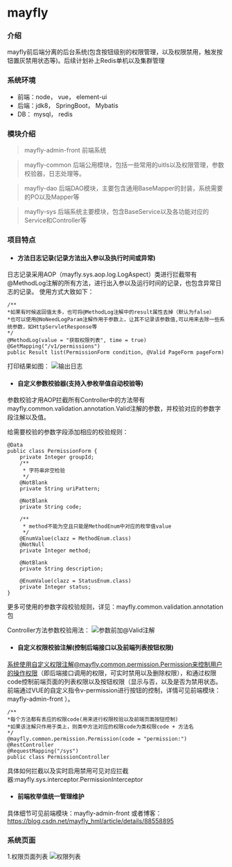 # mayfly

### 介绍
mayfly前后端分离的后台系统(包含按钮级别的权限管理，以及权限禁用，触发按钮置灰禁用状态等)。后续计划补上Redis单机以及集群管理


### 系统环境
- 前端：node，  vue，  element-ui
- 后端：jdk8，  SpringBoot，  Mybatis
- DB： mysql，  redis

### 模块介绍
> mayfly-admin-front
前端系统

> mayfly-common
后端公用模块，包括一些常用的uitls以及权限管理，参数校验器，日志处理等。

> mayfly-dao
后端DAO模块，主要包含通用BaseMapper的封装，系统需要的PO以及Mapper等

> mayfly-sys
后端系统主要模块，包含BaseService以及各功能对应的Service和Controller等

### 项目特点 

- #### 方法日志记录(记录方法出入参以及执行时间或异常)
日志记录采用AOP（mayfly.sys.aop.log.LogAspect）类进行拦截带有@MethodLog注解的所有方法，进行出入参以及运行时间的记录，也包含异常日志的记录。
使用方式大致如下：
```
/**
*如果有时候返回值太多，也可将@MethodLog注解中的result属性去掉（默认为false）
*也可以使用@NoNeedLogParam注解作用于参数上，让其不记录该参数值,可以用来去除一些系统参数，如HttpServletResponse等
*/
@MethodLog(value = "获取权限列表", time = true)
@GetMapping("/v1/permissions")
public Result list(PermissionForm condition, @Valid PageForm pageForm)
```
打印结果如图：
![输出日志](https://images.gitee.com/uploads/images/2019/0329/125647_5fca5971_1240250.png "屏幕截图.png")


- #### 自定义参数校验器(支持入参枚举值自动校验等)
参数校验才用AOP拦截所有Controller中的方法带有mayfly.common.validation.annotation.Valid注解的参数，并校验对应的参数字段注解以及值。

给需要校验的参数字段添加相应的校验规则：
```
@Data
public class PermissionForm {
    private Integer groupId;
    /**
     * 字符串非空检验
     */
    @NotBlank
    private String uriPattern; 

    @NotBlank
    private String code;

    /**
     * method不能为空且只能是MethodEnum中对应的枚举值value
     */
    @EnumValue(clazz = MethodEnum.class)
    @NotNull
    private Integer method;

    @NotBlank
    private String description;

    @EnumValue(clazz = StatusEnum.class)
    private Integer status;
}
```
更多可使用的参数字段校验规则，详见：mayfly.common.validation.annotation包

Controller方法参数校验用法：
![参数前加@Valid注解](https://images.gitee.com/uploads/images/2019/0329/131943_438c4935_1240250.png "屏幕截图.png")


- #### 自定义权限校验注解(控制后端接口以及前端列表按钮权限)
系统使用自定义权限注解@mayfly.common.permission.Permission来控制用户的操作权限（即后端接口调用的权限，可实时禁用以及删除权限），和通过权限code控制前端页面的列表权限以及按钮权限（显示与否，以及是否为禁用状态。前端通过VUE的自定义指令v-permission进行按钮的控制，详情可见前端模块：mayfly-admin-front ）。
```
/**
*每个方法都有丢应的权限code(用来进行权限校验以及前端页面按钮控制)  
*如果该注解只作用于类上，则类中方法对应的权限code为类权限code + 方法名
*/
@mayfly.common.permission.Permission(code = "permission:")
@RestController
@RequestMapping("/sys")
public class PermissionController 
```
具体如何拦截以及实时启用禁用可见对应拦截器:mayfly.sys.interceptor.PermissionInterceptor

- #### 前端枚举值统一管理维护
具体细节可见前端模块：mayfly-admin-front 或者博客：https://blog.csdn.net/mayfly_hml/article/details/88558895

### 系统页面

1.权限页面列表
![权限列表](https://images.gitee.com/uploads/images/2019/0329/140632_8cf39721_1240250.png "屏幕截图.png")
